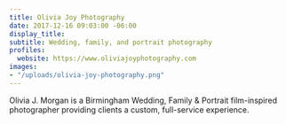 ```yaml
---
title: Olivia Joy Photography
date: 2017-12-16 09:03:00 -06:00
display_title: 
subtitle: Wedding, family, and portrait photography
profiles:
  website: https://www.oliviajoyphotography.com
images: 
- "/uploads/olivia-joy-photography.png"
---
```


Olivia J. Morgan is a Birmingham Wedding, Family & Portrait film-inspired photographer providing clients a custom, full-service experience.
